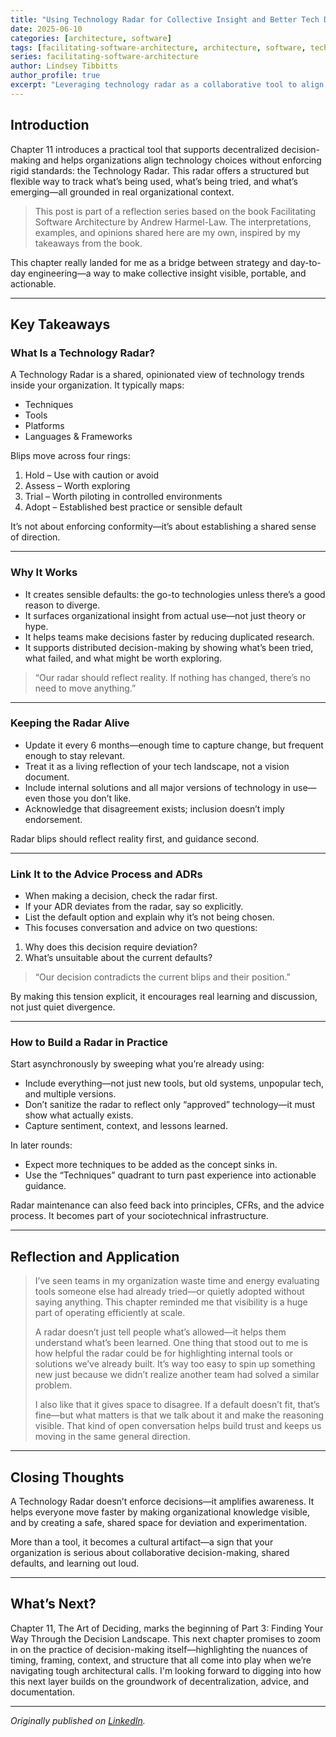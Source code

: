 ```yaml
---
title: "Using Technology Radar for Collective Insight and Better Tech Decisions"
date: 2025-06-10
categories: [architecture, software]
tags: [facilitating-software-architecture, architecture, software, technology-radar, decision-making]
series: facilitating-software-architecture
author: Lindsey Tibbitts
author_profile: true
excerpt: "Leveraging technology radar as a collaborative tool to align technology choices across teams, reduce decision fatigue, and make better-informed architectural decisions."
---
```


## Introduction

Chapter 11 introduces a practical tool that supports decentralized decision-making and helps organizations align technology choices without enforcing rigid standards: the Technology Radar. This radar offers a structured but flexible way to track what’s being used, what’s being tried, and what’s emerging—all grounded in real organizational context.

> This post is part of a reflection series based on the book Facilitating Software Architecture by Andrew Harmel-Law. The interpretations, examples, and opinions shared here are my own, inspired by my takeaways from the book.

This chapter really landed for me as a bridge between strategy and day-to-day engineering—a way to make collective insight visible, portable, and actionable.

---

## Key Takeaways

### What Is a Technology Radar?

A Technology Radar is a shared, opinionated view of technology trends inside your organization. It typically maps:

- Techniques
- Tools
- Platforms
- Languages & Frameworks

Blips move across four rings:

1. Hold – Use with caution or avoid
2. Assess – Worth exploring
3. Trial – Worth piloting in controlled environments
4. Adopt – Established best practice or sensible default

It’s not about enforcing conformity—it’s about establishing a shared sense of direction.

---

### Why It Works

- It creates sensible defaults: the go-to technologies unless there’s a good reason to diverge.
- It surfaces organizational insight from actual use—not just theory or hype.
- It helps teams make decisions faster by reducing duplicated research.
- It supports distributed decision-making by showing what’s been tried, what failed, and what might be worth exploring.

> “Our radar should reflect reality. If nothing has changed, there’s no need to move anything.”

---

### Keeping the Radar Alive

- Update it every 6 months—enough time to capture change, but frequent enough to stay relevant.
- Treat it as a living reflection of your tech landscape, not a vision document.
- Include internal solutions and all major versions of technology in use—even those you don’t like.
- Acknowledge that disagreement exists; inclusion doesn’t imply endorsement.

Radar blips should reflect reality first, and guidance second.

---

### Link It to the Advice Process and ADRs

- When making a decision, check the radar first.
- If your ADR deviates from the radar, say so explicitly.
- List the default option and explain why it’s not being chosen.
- This focuses conversation and advice on two questions:

1. Why does this decision require deviation?
2. What’s unsuitable about the current defaults?

> “Our decision contradicts the current blips and their position.”

By making this tension explicit, it encourages real learning and discussion, not just quiet divergence.

---

### How to Build a Radar in Practice

Start asynchronously by sweeping what you’re already using:

- Include everything—not just new tools, but old systems, unpopular tech, and multiple versions.
- Don’t sanitize the radar to reflect only “approved” technology—it must show what actually exists.
- Capture sentiment, context, and lessons learned.

In later rounds:

- Expect more techniques to be added as the concept sinks in.
- Use the “Techniques” quadrant to turn past experience into actionable guidance.

Radar maintenance can also feed back into principles, CFRs, and the advice process. It becomes part of your sociotechnical infrastructure.

---

## Reflection and Application

> I’ve seen teams in my organization waste time and energy evaluating tools someone else had already tried—or quietly adopted without saying anything. This chapter reminded me that visibility is a huge part of operating efficiently at scale.
>
> A radar doesn’t just tell people what’s allowed—it helps them understand what’s been learned. One thing that stood out to me is how helpful the radar could be for highlighting internal tools or solutions we’ve already built. It’s way too easy to spin up something new just because we didn’t realize another team had solved a similar problem.
>
> I also like that it gives space to disagree. If a default doesn’t fit, that’s fine—but what matters is that we talk about it and make the reasoning visible. That kind of open conversation helps build trust and keeps us moving in the same general direction.

---

## Closing Thoughts

A Technology Radar doesn’t enforce decisions—it amplifies awareness. It helps everyone move faster by making organizational knowledge visible, and by creating a safe, shared space for deviation and experimentation.

More than a tool, it becomes a cultural artifact—a sign that your organization is serious about collaborative decision-making, shared defaults, and learning out loud.

---

## What’s Next?

Chapter 11, The Art of Deciding, marks the beginning of Part 3: Finding Your Way Through the Decision Landscape. This next chapter promises to zoom in on the practice of decision-making itself—highlighting the nuances of timing, framing, context, and structure that all come into play when we’re navigating tough architectural calls. I'm looking forward to digging into how this next layer builds on the groundwork of decentralization, advice, and documentation.

---

*Originally published on [LinkedIn](https://www.linkedin.com/pulse/using-technology-radar-collective-insight-better-tech-tibbitts-x0ztc?trackingId=xIJB2iyWT%2BqphheIxwGzOw%3D%3D&lipi=urn%3Ali%3Apage%3Ad_flagship3_profile_view_base_recent_activity_content_view%3Bl3EtK1K6QJud98JNH1YPFQ%3D%3D).* 